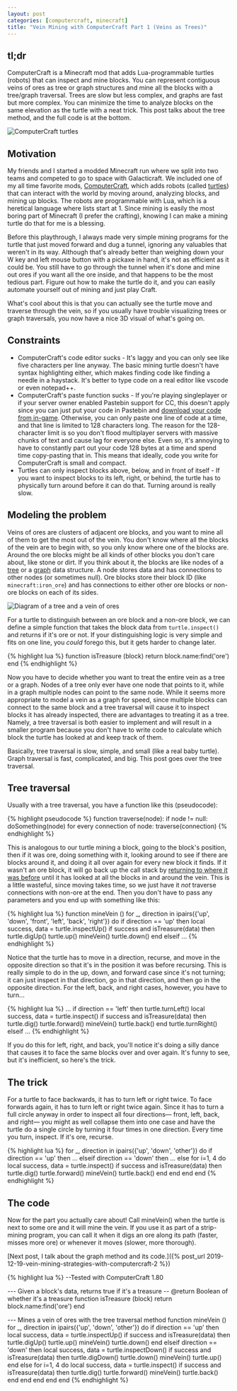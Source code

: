 ```yaml
---
layout: post
categories: [computercraft, minecraft]
title: "Vein Mining with ComputerCraft Part 1 (Veins as Trees)"
---
```

## tl;dr
ComputerCraft is a Minecraft mod that adds Lua-programmable turtles (robots) that can inspect and mine blocks. You can represent contiguous veins of ores as tree or graph structures and mine all the blocks with a tree/graph traversal. Trees are slow but less complex, and graphs are fast but more complex. You can minimize the time to analyze blocks on the same elevation as the turtle with a neat trick. This post talks about the tree method, and the full code is at the bottom.

![ComputerCraft turtles](http://www.computercraft.info/wiki/images/b/bf/Turtles.png)

## Motivation
My friends and I started a modded Minecraft run where we split into two teams and competed to go to space with Galacticraft. We included one of my all time favorite mods, [ComputerCraft](https://www.computercraft.info/wiki/Main_Page), which adds robots (called [turtles](http://www.computercraft.info/wiki/Turtle)) that can interact with the world by moving around, analyzing blocks, and mining up blocks. The robots are programmable with Lua, which is a heretical language where lists start at 1. Since mining is easily the most boring part of Minecraft (I prefer the crafting), knowing I can make a mining turtle do that for me is a blessing.

Before this playthrough, I always made very simple mining programs for the turtle that just moved forward and dug a tunnel, ignoring any valuables that weren't in its way. Although that's already better than weighing down your W key and left mouse button with a pickaxe in hand, it's not as efficient as it could be. You still have to go through the tunnel when it's done and mine out ores if you want all the ore inside, and that happens to be the most tedious part. Figure out how to make the turtle do it, and you can easily automate yourself out of mining and just play Craft.

What's cool about this is that you can actually see the turtle move and traverse through the vein, so if you usually have trouble visualizing trees or graph traversals, you now have a nice 3D visual of what's going on.

## Constraints
* ComputerCraft's code editor sucks - It's laggy and you can only see like five characters per line anyway. The basic mining turtle doesn't have syntax highlighting either, which makes finding code like finding a needle in a haystack. It's better to type code on a real editor like vscode or even notepad++.
* ComputerCraft's paste function sucks - If you're playing singleplayer or if your server owner enabled Pastebin support for CC, this doesn't apply since you can just put your code in Pastebin and [download your code from in-game](https://www.computercraft.info/wiki/Pastebin_\(program\)). Otherwise, you can only paste one line of code at a time, and that line is limited to 128 characters long. The reason for the 128-character limit is so you don't flood multiplayer servers with massive chunks of text and cause lag for everyone else. Even so, it's annoying to have to constantly part out your code 128 bytes at a time and spend time copy-pasting that in. This means that ideally, code you write for ComputerCraft is small and compact.
* Turtles can only inspect blocks above, below, and in front of itself - If you want to inspect blocks to its left, right, or behind, the turtle has to physically turn around before it can do that. Turning around is really slow.

## Modeling the problem
Veins of ores are clusters of adjacent ore blocks, and you want to mine all of them to get the most out of the vein. You don't know where all the blocks of the vein are to begin with, so you only know where one of the blocks are. Around the ore blocks might be all kinds of other blocks you don't care about, like stone or dirt. If you think about it, the blocks are like nodes of a [tree](https://www.cs.cmu.edu/~clo/www/CMU/DataStructures/Lessons/lesson4_1.htm) or a [graph](https://cs.nyu.edu/courses/fall17/CSCI-UA.0102-001/Notes/Graphs.html) data structure. A node stores data and has connections to other nodes (or sometimes null). Ore blocks store their block ID (like `minecraft:iron_ore`) and has connections to either other ore blocks or non-ore blocks on each of its sides.

![Diagram of a tree and a vein of ores](/blog/assets/images/veinmining-tree-diagram.png)

For a turtle to distinguish between an ore block and a non-ore block, we can define a simple function that takes the block data from `turtle.inspect()` and returns if it's ore or not. If your distinguishing logic is very simple and fits on one line, you *could* forego this, but it gets harder to change later.

{% highlight lua %}
function isTreasure (block)
    return block.name:find('ore')
end
{% endhighlight %}

Now you have to decide whether you want to treat the entire vein as a tree or a graph. Nodes of a tree only ever have one node that points to it, while in a graph multiple nodes can point to the same node. While it seems more appropriate to model a vein as a graph for speed, since multiple blocks can connect to the same block and a tree traversal will cause it to inspect blocks it has already inspected, there are advantages to treating it as a tree. Namely, a tree traversal is both easier to implement and will result in a smaller program because you don't have to write code to calculate which block the turtle has looked at and keep track of them.

Basically, tree traversal is slow, simple, and small (like a real baby turtle). Graph traversal is fast, complicated, and big. This post goes over the tree traversal.

## Tree traversal
Usually with a tree traversal, you have a function like this (pseudocode):

{% highlight pseudocode %}
function traverse(node):
    if node != null:
        doSomething(node)
        for every connection of node:
            traverse(connection)
{% endhighlight %}

This is analogous to our turtle mining a block, going to the block's position, then if it was ore, doing something with it, looking around to see if there are blocks around it, and doing it all over again for every new block it finds. If it wasn't an ore block, it will go back up the call stack by [returning to where it was before](https://www.cs.utexas.edu/~scottm/cs307/handouts/recursiveBacktrackingExplanation.htm) until it has looked at all the blocks in and around the vein. This is a little wasteful, since moving takes time, so we just have it *not* traverse connections with non-ore at the end. Then you don't have to pass any parameters and you end up with something like this:

{% highlight lua %}
function mineVein ()
    for _, direction in ipairs({'up', 'down', 'front', 'left', 'back', 'right'}) do
        if direction == 'up' then
            local success, data = turtle.inspectUp()
            if success and isTreasure(data) then
                turtle.digUp()
                turtle.up()
                mineVein()
                turtle.down()
            end
        elseif
            ...
{% endhighlight %}

Notice that the turtle has to move in a direction, recurse, and move in the opposite direction so that it's in the position it was before recursing. This is really simple to do in the up, down, and forward case since it's not turning; it can just inspect in that direction, go in that direction, and then go in the opposite direction. For the left, back, and right cases, however, you have to turn...

{% highlight lua %}
...
    if direction == 'left' then
        turtle.turnLeft()
        local success, data = turtle.inspect()
        if success and isTreasure(data) then
            turtle.dig()
            turtle.forward()
            mineVein()
            turtle.back()
        end
        turtle.turnRight()
    elseif
        ...
{% endhighlight %}

If you do this for left, right, and back, you'll notice it's doing a silly dance that causes it to face the same blocks over and over again. It's funny to see, but it's inefficient, so here's the trick.

## The trick
For a turtle to face backwards, it has to turn left or right twice. To face forwards again, it has to turn left or right twice again. Since it has to turn a full circle anyway in order to inspect all four directions— front, left, back, and right— you might as well collapse them into one case and have the turtle do a single circle by turning it four times in one direction. Every time you turn, inspect. If it's ore, recurse.

{% highlight lua %}
for _, direction in ipairs({'up', 'down', 'other'}) do
    if direction == 'up' then
        ...
    elseif direction == 'down' then
        ...
    else
        for i=1, 4 do
            local success, data = turtle.inspect()
            if success and isTreasure(data) then
                turtle.dig()
                turtle.forward()
                mineVein()
                turtle.back()
            end
        end
    end
end
{% endhighlight %}

## The code
Now for the part you actually care about! Call mineVein() when the turtle is next to some ore and it will mine the vein. If you use it as part of a strip-mining program, you can call it when it digs an ore along its path (faster, misses more ore) or whenever it moves (slower, more thorough).

[Next post, I talk about the graph method and its code.]({% post_url 2019-12-19-vein-mining-strategies-with-computercraft-2 %})

{% highlight lua %}
--Tested with ComputerCraft 1.80

--- Given a block's data, returns true if it's a treasure
-- @return Boolean of whether it's a treasure
function isTreasure (block)
    return block.name:find('ore')
end

--- Mines a vein of ores with the tree traversal method
function mineVein ()
    for _, direction in ipairs({'up', 'down', 'other'}) do
        if direction == 'up' then
            local success, data = turtle.inspectUp()
            if success and isTreasure(data) then
                turtle.digUp()
                turtle.up()
                mineVein()
                turtle.down()
            end
        elseif direction == 'down' then
            local success, data = turtle.inspectDown()
            if success and isTreasure(data) then
                turtle.digDown()
                turtle.down()
                mineVein()
                turtle.up()
            end
        else
            for i=1, 4 do
                local success, data = turtle.inspect()
                if success and isTreasure(data) then
                    turtle.dig()
                    turtle.forward()
                    mineVein()
                    turtle.back()
                end
            end
        end
    end
end
{% endhighlight %}